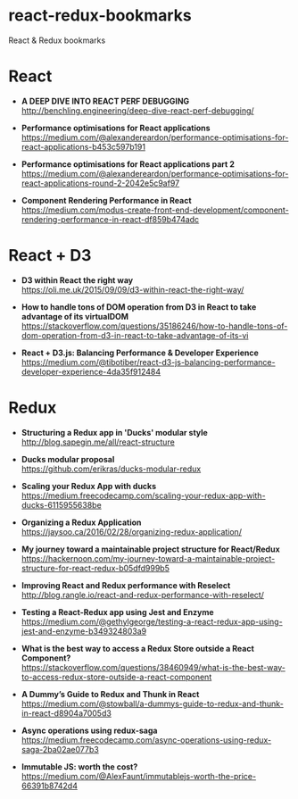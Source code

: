 # react-redux-bookmarks
React &amp; Redux bookmarks

# React

- **A DEEP DIVE INTO REACT PERF DEBUGGING**  
  http://benchling.engineering/deep-dive-react-perf-debugging/ 

- **Performance optimisations for React applications**  
  https://medium.com/@alexandereardon/performance-optimisations-for-react-applications-b453c597b191

- **Performance optimisations for React applications part 2**  
  https://medium.com/@alexandereardon/performance-optimisations-for-react-applications-round-2-2042e5c9af97

- **Component Rendering Performance in React**  
  https://medium.com/modus-create-front-end-development/component-rendering-performance-in-react-df859b474adc

# React + D3

- **D3 within React the right way**  
  https://oli.me.uk/2015/09/09/d3-within-react-the-right-way/

- **How to handle tons of DOM operation from D3 in React to take advantage of its virtualDOM**  
  https://stackoverflow.com/questions/35186246/how-to-handle-tons-of-dom-operation-from-d3-in-react-to-take-advantage-of-its-vi

- **React + D3.js: Balancing Performance & Developer Experience**  
  https://medium.com/@tibotiber/react-d3-js-balancing-performance-developer-experience-4da35f912484




# Redux

- **Structuring a Redux app in 'Ducks' modular style**  
  http://blog.sapegin.me/all/react-structure

- **Ducks modular proposal**  
  https://github.com/erikras/ducks-modular-redux
  
- **Scaling your Redux App with ducks**  
  https://medium.freecodecamp.com/scaling-your-redux-app-with-ducks-6115955638be
  
- **Organizing a Redux Application**  
  https://jaysoo.ca/2016/02/28/organizing-redux-application/

- **My journey toward a maintainable project structure for React/Redux**  
  https://hackernoon.com/my-journey-toward-a-maintainable-project-structure-for-react-redux-b05dfd999b5
  
- **Improving React and Redux performance with Reselect**  
  http://blog.rangle.io/react-and-redux-performance-with-reselect/

- **Testing a React-Redux app using Jest and Enzyme**  
  https://medium.com/@gethylgeorge/testing-a-react-redux-app-using-jest-and-enzyme-b349324803a9

- **What is the best way to access a Redux Store outside a React Component?**  
  https://stackoverflow.com/questions/38460949/what-is-the-best-way-to-access-redux-store-outside-a-react-component

- **A Dummy’s Guide to Redux and Thunk in React**  
  https://medium.com/@stowball/a-dummys-guide-to-redux-and-thunk-in-react-d8904a7005d3

- **Async operations using redux-saga**  
  https://medium.freecodecamp.com/async-operations-using-redux-saga-2ba02ae077b3

- **Immutable JS: worth the cost?**  
  https://medium.com/@AlexFaunt/immutablejs-worth-the-price-66391b8742d4
  
  
  
 
 
  
 
